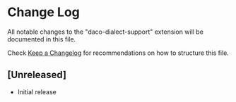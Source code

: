 # Change Log

All notable changes to the "daco-dialect-support" extension will be documented in this file.

Check [Keep a Changelog](http://keepachangelog.com/) for recommendations on how to structure this file.

## [Unreleased]

- Initial release